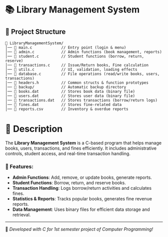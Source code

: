 # 📚 Library Management System

## 📂 Project Structure

```
📂 LibraryManagementSystem/
│── 📄 main.c             // Entry point (login & menu)
│── 📄 admin.c            // Admin functions (book management, reports)
│── 📄 student.c          // Student functions (borrow, return, reserve)
│── 📄 transactions.c     // Issue/Return books, Fine calculation
│── 📄 utils.c            // UI, validation, loading effects
│── 📄 database.c         // File operations (read/write books, users, transactions)
│── 📄 headers.h          // Common structs & function prototypes
│── 📂 backup/            // Automatic backup directory
│── 📄 books.dat          // Stores book data (binary file)
│── 📄 users.dat          // Stores user data (binary file)
│── 📄 transactions.dat   // Stores transactions (borrow/return logs)
│── 📄 fines.dat          // Stores fine-related data
│── 📄 reports.csv        // Inventory & overdue reports
```

# 📜 Description

The **Library Management System** is a C-based program that helps manage books, users, transactions, and fines efficiently. It includes administrative controls, student access, and real-time transaction handling.

### 📌 Features:

- **Admin Functions**: Add, remove, or update books, generate reports.
- **Student Functions**: Borrow, return, and reserve books.
- **Transaction Handling**: Logs borrow/return activities and calculates fines.
- **Statistics & Reports**: Tracks popular books, generates fine revenue reports.
- **Data Management**: Uses binary files for efficient data storage and retrieval.

---

🚀 _Developed with C for 1st semester project of Computer Programming!_
